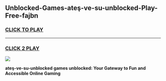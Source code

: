 
## Unblocked-Games-ateş-ve-su-unblocked-Play-Free-fajbn
<h3>
<a href="https://premium76.site?title=ateş-ve-su-unblocked&ref=10A">CLICK TO PLAY</a></h3>
<hr>

<h3>
<a href="https://premium76.site?title=ateş-ve-su-unblocked&ref=10A">CLICK 2 PLAY</a>
  
</h3>

<a href="https://premium76.site?title=ateş-ve-su-unblocked&ref=10A"><img src="https://clearcache.store/games.png"></a>


**ateş-ve-su-unblocked games unblocked: Your Gateway to Fun and Accessible Online Gaming**
